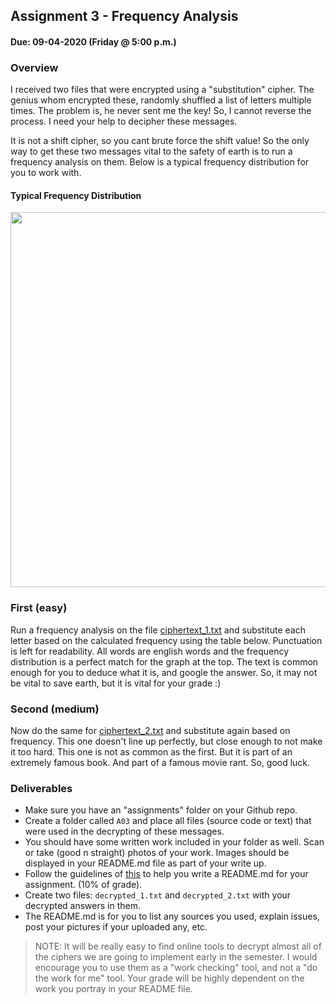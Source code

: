 ## Assignment 3 - Frequency Analysis
#### Due: 09-04-2020 (Friday @ 5:00 p.m.)

### Overview

I received two files that were encrypted using a "substitution" cipher. The genius whom encrypted these, randomly shuffled a list of letters multiple times. The problem is, he never sent me the key! So, I cannot reverse the process. I need your help to decipher these messages.

It is not a shift cipher, so you cant brute force the shift value! So the only way to get these two messages vital to the safety of earth is to run a frequency analysis on them. Below is a typical frequency distribution for you to work with. 

#### Typical Frequency Distribution

<a href="https://cs.msutexas.edu/~griffin/zcloud/zcloud-files/frequency_4663_2020.jpg"><img src="https://cs.msutexas.edu/~griffin/zcloud/zcloud-files/frequency_4663_2020.jpg" width="600"></a>

### First (easy)
Run a frequency analysis on the file [ciphertext_1.txt](ciphertext_1.txt) and substitute each letter based on the calculated frequency using the table below. Punctuation is left for readability. All words are english words and the frequency distribution is a perfect match for the graph at the top. The text is common enough for you to deduce what it is, and google the answer. So, it may not be vital to save earth, but it is vital for your grade :)

### Second (medium)

Now do the same for [ciphertext_2.txt](ciphertext_2.txt) and substitute again based on frequency. This one doesn't line up perfectly, but close enough to not make it too hard. This one is not as common as the first. But it is part of an extremely famous book. And part of a famous movie rant. So, good luck.

### Deliverables

- Make sure you have an "assignments" folder on your Github repo.
- Create a folder called `A03` and place all files (source code or text) that were used in the decrypting of these messages.
- You should have some written work included in your folder as well. Scan or take (good n straight) photos of your work. Images should be displayed in your README.md file as part of your write up.
- Follow the guidelines of [this](../../Resources/02-Readmees/README.md) to help you write a README.md for your assignment. (10% of grade).
- Create two files: `decrypted_1.txt` and `decrypted_2.txt` with your decrypted answers in them.
- The README.md is for you to list any sources you used, explain issues, post your pictures if your uploaded any, etc.

>NOTE: 
>   It will be really easy to find online tools to decrypt almost all of the ciphers we are going to implement early in the semester. I would encourage you to use them as a "work checking" tool, and not a "do the work for me" tool. 
>   Your grade will be highly dependent on the work you portray in your README file. 